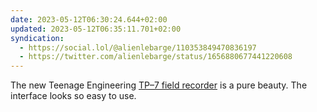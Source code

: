 ```yaml
---
date: 2023-05-12T06:30:24.644+02:00
updated: 2023-05-12T06:35:11.701+02:00
syndication:
  - https://social.lol/@alienlebarge/110353849470836197
  - https://twitter.com/alienlebarge/status/1656880677441220608
---
```

The new Teenage Engineering [TP–7 field recorder](https://teenage.engineering/products/tp-7) is a pure beauty. The interface looks so easy to use.

